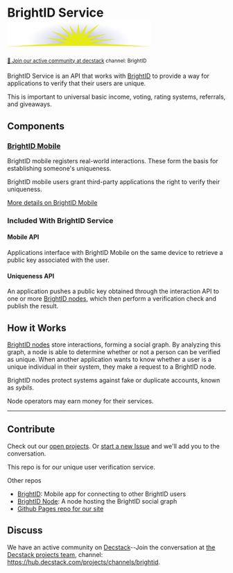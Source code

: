 # BrightID Service <img width="330px" src="images/logo.svg"/>
<sup>[💬 Join our active community at decstack](https://hub.decstack.com/signup_user_complete/?id=wutow3kb6bda5bhptir6aapyfh) channel: BrightID</sup>

BrightID Service is an API that works with [BrightID](https://github.com/BrightID/BrightID) to provide a way for applications to verify that their users are unique.

This is important to universal basic income, voting, rating systems, referrals, and giveaways.

## Components
### [BrightID Mobile](https://github.com/BrightID/BrightID)
BrightID mobile registers real-world interactions. These form the basis for establishing someone's uniqueness.

BrightID mobile users grant third-party applications the right to verify their uniqueness.

[More details on BrightID Mobile](https://github.com/BrightID/BrightID/wiki/BrightID-Mobile)

### Included With BrightID Service
#### Mobile API
Applications interface with BrightID Mobile on the same device to retrieve a public key associated with the user.
#### Uniqueness API
An application pushes a public key obtained through the interaction API to one or more [BrightID nodes](https://github.com/BrightID/BrightID-Node), which then perform a verification check and publish the result.

## How it Works
[BrightID nodes](https://github.com/BrightID/BrightID-Node) store interactions, forming a social graph. By analyzing this graph, a node is able to determine whether or not a person can be verified as unique. When another application wants to know whether a user is a unique individual in their system, they make a request to a BrightID node.

BrightID nodes protect systems against fake or duplicate accounts, known as _sybils_.

Node operators may earn money for their services.

---
## Contribute

Check out our [open projects](https://github.com/orgs/BrightID/projects).  Or [start a new Issue](https://github.com/BrightID/BrightID-Service/issues) and we'll add you to the conversation.

This repo is for our unique user verification service.

Other repos
* [BrightID](https://github.com/BrightID/BrightID): Mobile app for connecting to other BrightID users
* [BrightID Node](https://github.com/BrightID/BrightID-Node): A node hosting the BrightID social graph
* [Github Pages repo for our site](https://github.com/BrightID/BrightID.github.io)

## Discuss

We have an active community on [Decstack](http://decstack.com/)--Join the conversation at [the Decstack projects team](https://hub.decstack.com/signup_user_complete/?id=wutow3kb6bda5bhptir6aapyfh), channel: https://hub.decstack.com/projects/channels/brightid.
